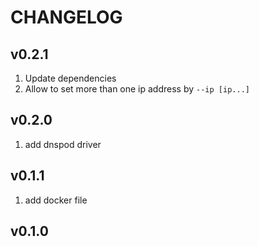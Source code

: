 CHANGELOG
============

v0.2.1
----------

1. Update dependencies
2. Allow to set more than one ip address by `--ip [ip...]`

v0.2.0
----------

1. add dnspod driver

v0.1.1
----------

1. add docker file

v0.1.0
----------

[1]: https://actix.rs/